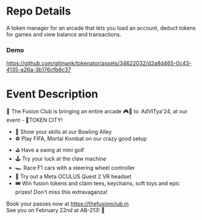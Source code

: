 # Repo Details  
A token manager for an arcade that lets you load an account, deduct tokens for games and view balance and transactions.

### Demo
https://github.com/gitmank/tokenator/assets/34622032/d2a8d465-0c43-4135-a26a-3b176cfb6c37



# Event Description

🪩 The Fusion Club is bringing an entire arcade 🎮🎳 to ⁠ AdVITya'24, at our event - 👾TOKEN CITY!

+ 🎳 Show your skills at our Bowling Alley
+ ⚽️ Play FIFA, Mortal Kombat on our crazy good setup
+ ⛳️ Have a swing at mini golf
+ 🕹️ Try your luck at the claw machine
+ 🏎️ Race F1 cars with a steering wheel controller
+ 🥽 Try out a Meta OCULUS Quest 2 VR headset
+ 🎟️ Win fusion tokens and claim tees, keychains, soft toys and epic prizes! Don't miss this extravaganza!

Book your passes now at https://thefusionclub.in  
See you on February 22nd at AB-213! 🚀

